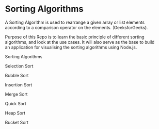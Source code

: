 # Sorting Algorithms

A Sorting Algorithm is used to rearrange a given array or list elements according to a comparison operator on the elements. (GeeksforGeeks).

Purpose of this Repo is to learn the basic principle of different sorting algorithms, and look at the use cases. It will also serve as the base to build an application for visualising the sorting algorithms using Node.js.

 Sorting Algorithms

Selection Sort

Bubble Sort

Insertion Sort

Merge Sort

Quick Sort

Heap Sort

Bucket Sort
